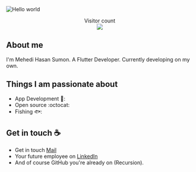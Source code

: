 <img src="https://user-images.githubusercontent.com/74013982/216127747-c06c8f97-b2f6-4f68-82e4-9426f94b8938.png" alt="Hello world">

<p align="center"> 
  Visitor count<br>
  <img src="https://user-images.githubusercontent.com/74013982/211177206-20ae769f-da7c-4a89-b192-3af28acc42c5.png" />
</p>

## About me

I'm Mehedi Hasan Sumon. A Flutter Developer. Currently developing on my own. 
 
## Things I am passionate about

- App Development 📱:
- Open source :octocat:
- Fishing 🐟:

## Get in touch :coffee:
- Get in touch [Mail](mailto:mhsumon107@gmail.com)
- Your future employee on [LinkedIn](https://www.linkedin.com/in/mehedi-hasan-sumon-aa560a215)
- And of course GitHub you're already on (Recursion).


<!--
**sagar-viradiya/sagar-viradiya** is a ✨ _special_ ✨ repository because its `README.md` (this file) appears on your GitHub profile.

Here are some ideas to get you started:

- 🔭 I’m currently working on ...
- 🌱 I’m currently learning ...
- 👯 I’m looking to collaborate on ...
- 🤔 I’m looking for help with ...
- 💬 Ask me about ...
- 📫 How to reach me: ...
- 😄 Pronouns: ...
- ⚡ Fun fact: ...
-->
